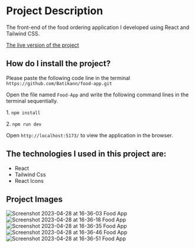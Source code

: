 <h1>Project Description</h1>
<p>The front-end of the food ordering application I developed using React and Tailwind CSS.</p>

<a href="https://food-app-clone.netlify.app/">The live version of the project</a>

<h2>How do I install the project?</h2>
<p>Please paste the following code line in the terminal <code>https://github.com/Batikann/food-app.git</code></p>
<p>Open the file named <code>Food-App</code> and write the following command lines in the terminal sequentially.</p>
<p>1. <code>npm install</code></p>
<p>2. <code>npm run dev</code></p>
<p>Open <code>http://localhost:5173/</code> to view the application in the browser.</p>

<h2>The technologies I used in this project are:</h2>
<ul>
<li>React</li>
<li>Tailwind Css</li>
<li>React Icons</li>
</ul>

<h2>Project Images</h2>

![Screenshot 2023-04-28 at 16-36-03 Food App](https://user-images.githubusercontent.com/71382413/235298644-041e56cf-701a-4680-8d75-e58433f19de3.png)
![Screenshot 2023-04-28 at 16-36-18 Food App](https://user-images.githubusercontent.com/71382413/235298652-800591a3-31c1-4c7b-bb3d-e096ce14789a.png)
![Screenshot 2023-04-28 at 16-36-35 Food App](https://user-images.githubusercontent.com/71382413/235298663-79402fd2-96d4-4419-90e8-d9ba8b3c3fd6.png)
<br/>
![Screenshot 2023-04-28 at 16-36-46 Food App](https://user-images.githubusercontent.com/71382413/235298664-64eedc7d-9eea-4f5b-ade7-ba36f73ebf13.png)
<br/>
![Screenshot 2023-04-28 at 16-36-51 Food App](https://user-images.githubusercontent.com/71382413/235298667-c638dd76-b0c1-468a-bcad-ff85d4f5068a.png)
